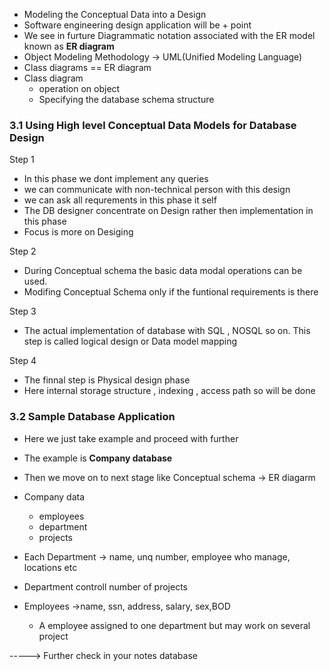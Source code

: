 - Modeling the Conceptual Data into a Design 
- Software engineering design application will be + point
- We see in furture Diagrammatic notation associated with the ER model known as **ER diagram**
- Object Modeling Methodology -> UML(Unified Modeling Language)
- Class diagrams == ER diagram
- Class diagram 
	- operation on object
	- Specifying the database schema structure

### 3.1 Using High level Conceptual Data Models for Database Design

Step 1
- In this phase we dont implement any queries
- we can communicate with non-technical person with this design
- we can ask all requrements in this phase it self
- The DB designer concentrate on Design rather then implementation in this phase
- Focus is more on Desiging

Step 2
- During Conceptual schema the basic data modal operations can be used.
- Modifing Conceptual Schema only if the funtional requirements is there

Step 3
- The actual implementation of database with SQL , NOSQL so on. This step is called logical design or Data model mapping 

Step 4
- The finnal step is Physical design phase
- Here internal storage structure , indexing , access path so will be done


### 3.2 Sample Database Application

- Here we just take example and proceed with further
- The example is **Company database** 
- Then we move on to next stage like Conceptual schema -> ER diagarm

- Company data
	- employees
	- department
	- projects

- Each Department -> name, unq number, employee who manage, locations etc

- Department controll number of projects 

- Employees ->name, ssn, address, salary, sex,BOD
	- A employee assigned to one department but may work on several project 

-----> Further check in your notes database 